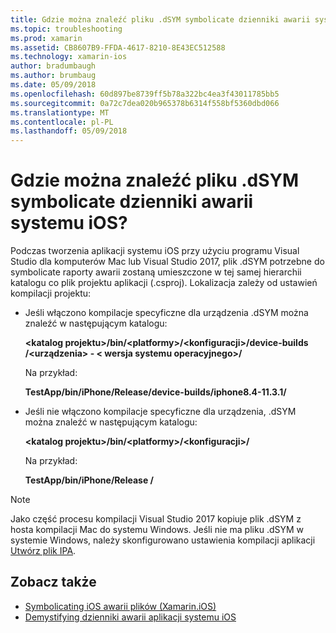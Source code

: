 ```yaml
---
title: Gdzie można znaleźć pliku .dSYM symbolicate dzienniki awarii systemu iOS?
ms.topic: troubleshooting
ms.prod: xamarin
ms.assetid: CB8607B9-FFDA-4617-8210-8E43EC512588
ms.technology: xamarin-ios
author: bradumbaugh
ms.author: brumbaug
ms.date: 05/09/2018
ms.openlocfilehash: 60d897be8739ff5b78a322bc4ea3f43011785bb5
ms.sourcegitcommit: 0a72c7dea020b965378b6314f558bf5360dbd066
ms.translationtype: MT
ms.contentlocale: pl-PL
ms.lasthandoff: 05/09/2018
---
```

# <a name="where-can-i-find-the-dsym-file-to-symbolicate-ios-crash-logs"></a>Gdzie można znaleźć pliku .dSYM symbolicate dzienniki awarii systemu iOS?

Podczas tworzenia aplikacji systemu iOS przy użyciu programu Visual Studio dla komputerów Mac lub Visual Studio 2017, plik .dSYM potrzebne do symbolicate raporty awarii zostaną umieszczone w tej samej hierarchii katalogu co plik projektu aplikacji (.csproj). Lokalizacja zależy od ustawień kompilacji projektu:

- Jeśli włączono kompilacje specyficzne dla urządzenia .dSYM można znaleźć w następującym katalogu:

    **&lt;katalog projektu&gt;/bin/&lt;platformy&gt;/&lt;konfiguracji&gt;/device-builds /&lt;urządzenia&gt; - &lt; wersja systemu operacyjnego&gt;/**

    Na przykład:
  
    **TestApp/bin/iPhone/Release/device-builds/iphone8.4-11.3.1/**

- Jeśli nie włączono kompilacje specyficzne dla urządzenia, .dSYM można znaleźć w następującym katalogu:

    **&lt;katalog projektu&gt;/bin/&lt;platformy&gt;/&lt;konfiguracji&gt;/**

    Na przykład:

    **TestApp/bin/iPhone/Release /**

> [!NOTE]
> Jako część procesu kompilacji Visual Studio 2017 kopiuje plik .dSYM z hosta kompilacji Mac do systemu Windows. Jeśli nie ma pliku .dSYM w systemie Windows, należy skonfigurowano ustawienia kompilacji aplikacji [Utwórz plik IPA](~/ios/deploy-test/app-distribution/ipa-support.md).

## <a name="see-also"></a>Zobacz także

- [Symbolicating iOS awarii plików (Xamarin.iOS)](http://jmillerdev.net/symbolicating-ios-crash-files-xamarin-ios/)
- [Demystifying dzienniki awarii aplikacji systemu iOS](https://www.raywenderlich.com/23704/demystifying-ios-application-crash-logs)

